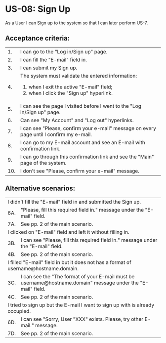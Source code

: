 # US-08: Sign Up

As a User I can Sign up to the system so that I can later perform US-7.

## **Acceptance criteria:**

<table>
    <tr>
        <td>1.</td>
        <td>I can go to the "Log in/Sign up" page.</td>
    </tr>
    <tr>
        <td>2.</td>
        <td>I can fill the "E-mail" field in.</td>
    </tr>
    <tr>
        <td>3.</td>
        <td>I can submit my Sign up.</td>
    </tr>
    <tr>
        <td>4.</td>
        <td>The system must validate the entered information:
            <ol>
                <li>when I exit the active "E-mail" field;</li>
                <li>when I click the "Sign up" hyperlink. </li>
            </ol>
        </td>
    </tr>
    <tr>
        <td>5.</td>
        <td>I can see the page I visited before I went to the "Log in/Sign up" page.</td>
    </tr>
    <tr>
        <td>6.</td>
        <td>Can see "My Аccount" and "Log out" hyperlinks.</td>
    </tr>
    <tr>
        <td>7.</td>
        <td>I can see "Please, confirm your e-mail" message on every page until I confirm my e-mail.</td>
    </tr>
    <tr>
        <td>8.</td>
        <td>I can go to my E-mail account and see an E-mail with confirmation link.</td>
    </tr>
    <tr>
        <td>9.</td>
        <td>I can go through this confirmation link and see the "Main" page of the system.</td>
    </tr>
    <tr>
        <td>10.</td>
        <td>I don't see "Please, confirm your e-mail" message.</td>
    </tr>
</table>

## **Alternative scenarios:**

<table>
    <tr>
        <td colspan="2">I didn’t fill the "E-mail" field in and submitted the Sign up.</td>
    </tr>
    <tr>
        <td>6A.</td>
        <td>"Please, fill this required field in." message under the "E-mail" field.</td>  
    </tr>
    <tr>
        <td>7A.</td>
        <td>See pp. 2 of the main scenario.</td>  
    </tr>
    <tr>
        <td colspan="2">I clicked on "E-mail" field and left it without filling in.</td>
    </tr>
    <tr>
        <td>3B.</td>
        <td>I can see "Please, fill this required field in." message under the "E-mail" field.</td>
    </tr>
    <tr>
        <td>4B.</td>
        <td>See pp. 2 of the main scenario.</td>
    </tr>
    <tr>
        <td colspan="2">I filled "E-mail" field in but it does not has a format of username@hostname.domain.</td>
    </tr>
    <tr>
        <td>3C.</td>
        <td>I can see the "The format of your E-mail must be username@hostname.domain" message under the "E-mail" field.</td>
    </tr>
    <tr>
        <td>4C.</td>
        <td>See pp. 2 of the main scenario.</td>
    </tr>
    <tr>
        <td colspan="2">I tried to sign up but the E-mail I want to sign up with is already occupied.</td>
    </tr>
    <tr>
        <td>6D.</td>
        <td>I can see "Sorry, User "XXX" exists. Please, try other E-mail." message.</td>
    </tr>
    <tr>
        <td>7D.</td>
        <td>See pp. 2 of the main scenario.</td>
    </tr> 
</table>
